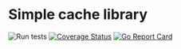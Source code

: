 
# Simple cache library

![Run tests](https://github.com/wmentor/cache/workflows/run%20tests/badge.svg)
[![Coverage Status](https://coveralls.io/repos/github/wmentor/cache/badge.svg?branch=master)](https://coveralls.io/github/wmentor/cache?branch=master)
[![Go Report Card](https://goreportcard.com/badge/github.com/wmentor/cache)](https://goreportcard.com/report/github.com/wmentor/cache)
